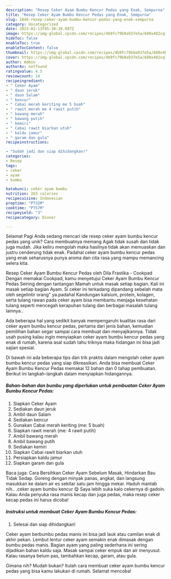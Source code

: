 ```yaml
---
description: "Resep Ceker Ayam Bumbu Kencur Pedas yang Enak, Sempurna"
title: "Resep Ceker Ayam Bumbu Kencur Pedas yang Enak, Sempurna"
slug: 1846-resep-ceker-ayam-bumbu-kencur-pedas-yang-enak-sempurna
category: Uncategorized
date: 2023-02-13T05:30:18.697Z
image: https://img-global.cpcdn.com/recipes/4b9fc79b0a937e5a/680x482cq70/ceker-ayam-bumbu-kencur-pedas-foto-resep-utama.jpg
hideToc: false
enableToc: true
enableTocContent: false
thumbnail: https://img-global.cpcdn.com/recipes/4b9fc79b0a937e5a/680x482cq70/ceker-ayam-bumbu-kencur-pedas-foto-resep-utama.jpg
cover: https://img-global.cpcdn.com/recipes/4b9fc79b0a937e5a/680x482cq70/ceker-ayam-bumbu-kencur-pedas-foto-resep-utama.jpg
author: Admin
authorAv: notfound
ratingvalue: 4.5
reviewcount: 14
recipeingredient:
- " Ceker Ayam"
- " daun jeruk"
- " daun Salam"
- " kencur"
- " Cabai merah keriting me 5 buah"
- " rawit merah me 4 rawit putih"
- " bawang merah"
- " bawang putih"
- " kemiri"
- " Cabai rawit biarkan utuh"
- " kaldu jamur"
- " garam dan gula"
recipeinstructions:

- "Sudah jadi dan siap dihidangkan!"
categories:
- Resep
tags:
- ceker
- ayam
- bumbu

katakunci: ceker ayam bumbu 
nutrition: 263 calories
recipecuisine: Indonesian
preptime: "PT32M"
cooktime: "PT57M"
recipeyield: "3"
recipecategory: Dinner

---
```



Selamat Pagi Anda sedang mencari ide resep ceker ayam bumbu kencur pedas yang unik? Cara membuatnya memang Agak tidak susah dan tidak juga mudah. Jika keliru mengolah maka hasilnya tidak akan memuaskan dan justru cenderung tidak enak. Padahal ceker ayam bumbu kencur pedas yang enak seharusnya punya aroma dan cita rasa yang mampu memancing selera kita.


Resep Ceker Ayam Bumbu Kencur Pedas oleh Dila Frastika - Cookpad Dengan memakai Cookpad, kamu menyetujui Ceker Ayam Bumbu Kencur Pedas Seiring dengan tantangan Mamah untuk masak setiap bagian. Kali ini masak setiap bagian Ayam. Si ceker ini terkadang dipandang sebelah mata oleh segelintir orang&#34; ya.padahal Kandungan kalsium, protein, kolagen, serta tulang rawan pada ceker ayam bisa membantu menjaga kesehatan tulang seperti mencegah kerapuhan tulang dan berbagai masalah tulang lainnya..

Ada beberapa hal yang sedikit banyak mempengaruhi kualitas rasa dari ceker ayam bumbu kencur pedas, pertama dari jenis bahan, kemudian pemilihan bahan segar sampai cara membuat dan menyajikannya. Tidak usah pusing kalau ingin menyiapkan ceker ayam bumbu kencur pedas yang enak di rumah, karena asal sudah tahu triknya maka hidangan ini bisa jadi sajian spesial.


Di bawah ini ada beberapa tips dan trik praktis dalam mengolah ceker ayam bumbu kencur pedas yang siap dikreasikan. Anda bisa membuat Ceker Ayam Bumbu Kencur Pedas memakai 12 bahan dan 0 tahap pembuatan. Berikut ini langkah-langkah dalam menyiapkan hidangannya.

<!--inarticleads1-->

##### Bahan-bahan dan bumbu yang diperlukan untuk pembuatan Ceker Ayam Bumbu Kencur Pedas:

1. Siapkan  Ceker Ayam
1. Sediakan  daun jeruk
1. Ambil  daun Salam
1. Sediakan  kencur
1. Gunakan  Cabai merah keriting (me: 5 buah)
1. Siapkan  rawit merah (me: 4 rawit putih)
1. Ambil  bawang merah
1. Ambil  bawang putih
1. Sediakan  kemiri
1. Siapkan  Cabai rawit biarkan utuh
1. Persiapkan  kaldu jamur
1. Siapkan  garam dan gula


Baca juga: Cara Bersihkan Ceker Ayam Sebelum Masak, Hindarkan Bau Tidak Sedap. Goreng dengan minyak panas, angkat, dan langsung masukkan ke dalam air es sekitar satu jam hingga mekar. Haduh mantab nih.. .ceker ayam bumbu kencur 😋 Saya lebih suka kalo cekernya di gadoin. Kalau Anda penyuka rasa manis kecap dan juga pedas, maka resep ceker kecap pedas ini harus dicoba! 

<!--inarticleads2-->

##### Instruksi untuk membuat Ceker Ayam Bumbu Kencur Pedas:


1. Selesai dan siap dihidangkan!

Ceker ayam berbumbu pedas manis ini bisa jadi lauk atau camilan enak di akhir pekan. Lembut lentur ceker ayam semakin enak dimasak dengan bumbu pedas manis. Bagian ayam yang paling sederhana ini sering dijadikan bahan kaldu saja. Masak sampai ceker empuk dan air menyusut. Kalau rasanya belum pas, tambahkan kecap, garam, atau gula. 

Gimana nih? Mudah bukan? Itulah cara membuat ceker ayam bumbu kencur pedas yang bisa kamu lakukan di rumah. Selamat mencoba!

